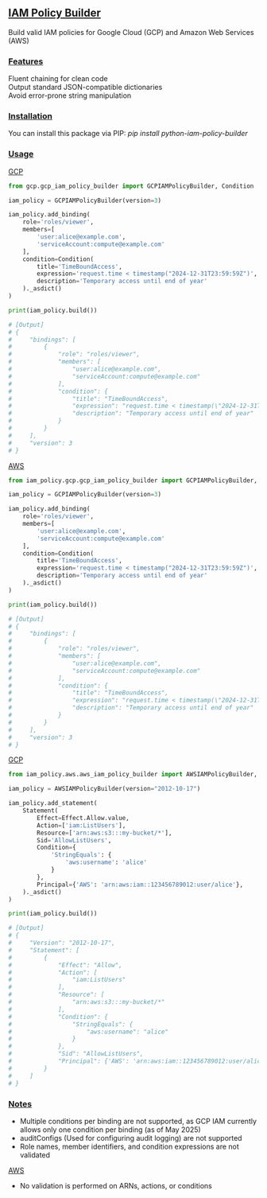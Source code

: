 ## <ins> IAM Policy Builder </ins>

Build valid IAM policies for Google Cloud (GCP) and Amazon Web Services (AWS) <br>

### <ins> Features </ins>

Fluent chaining for clean code <br>
Output standard JSON-compatible dictionaries <br>
Avoid error-prone string manipulation <br>

### <ins> Installation </ins>

You can install this package via PIP: _pip install python-iam-policy-builder_

### <ins> Usage </ins>

<ins> GCP </ins>

```python
from gcp.gcp_iam_policy_builder import GCPIAMPolicyBuilder, Condition

iam_policy = GCPIAMPolicyBuilder(version=3)

iam_policy.add_binding(
    role='roles/viewer',
    members=[
        'user:alice@example.com',
        'serviceAccount:compute@example.com'
    ],
    condition=Condition(
        title='TimeBoundAccess',
        expression='request.time < timestamp("2024-12-31T23:59:59Z")',
        description='Temporary access until end of year'
    )._asdict()
)

print(iam_policy.build())

# [Output]
# {
#     "bindings": [
#         {
#             "role": "roles/viewer",
#             "members": [
#                 "user:alice@example.com",
#                 "serviceAccount:compute@example.com"
#             ],
#             "condition": {
#                 "title": "TimeBoundAccess",
#                 "expression": "request.time < timestamp(\"2024-12-31T23:59:59Z\")",
#                 "description": "Temporary access until end of year"
#             }
#         }
#     ],
#     "version": 3
# }
```

<ins> AWS </ins>

```python
from iam_policy.gcp.gcp_iam_policy_builder import GCPIAMPolicyBuilder, Condition

iam_policy = GCPIAMPolicyBuilder(version=3)

iam_policy.add_binding(
    role='roles/viewer',
    members=[
        'user:alice@example.com',
        'serviceAccount:compute@example.com'
    ],
    condition=Condition(
        title='TimeBoundAccess',
        expression='request.time < timestamp("2024-12-31T23:59:59Z")',
        description='Temporary access until end of year'
    )._asdict()
)

print(iam_policy.build())

# [Output]
# {
#     "bindings": [
#         {
#             "role": "roles/viewer",
#             "members": [
#                 "user:alice@example.com",
#                 "serviceAccount:compute@example.com"
#             ],
#             "condition": {
#                 "title": "TimeBoundAccess",
#                 "expression": "request.time < timestamp(\"2024-12-31T23:59:59Z\")",
#                 "description": "Temporary access until end of year"
#             }
#         }
#     ],
#     "version": 3
# }
```

<ins> GCP </ins>

```python
from iam_policy.aws.aws_iam_policy_builder import AWSIAMPolicyBuilder, Statement, Effect

iam_policy = AWSIAMPolicyBuilder(version="2012-10-17")

iam_policy.add_statement(
    Statement(
        Effect=Effect.Allow.value,
        Action=['iam:ListUsers'],
        Resource=['arn:aws:s3:::my-bucket/*'],
        Sid='AllowListUsers',
        Condition={
            'StringEquals': {
                'aws:username': 'alice'
            }
        },
        Principal={'AWS': 'arn:aws:iam::123456789012:user/alice'},
    )._asdict()
)

print(iam_policy.build())

# [Output]
# {
#     "Version": "2012-10-17",
#     "Statement": [
#         {
#             "Effect": "Allow",
#             "Action": [
#                 "iam:ListUsers"
#             ],
#             "Resource": [
#                 "arn:aws:s3:::my-bucket/*"
#             ],
#             "Condition": {
#                 "StringEquals": {
#                     "aws:username": "alice"
#                 }
#             },
#             "Sid": "AllowListUsers",
#             "Principal": {'AWS': 'arn:aws:iam::123456789012:user/alice'}
#         }
#     ]
# }
```

### <ins> Notes </ins>

- Multiple conditions per binding are not supported, as GCP IAM currently allows only one condition per binding (as of May 2025) <br>
- auditConfigs (Used for configuring audit logging) are not supported <br>
- Role names, member identifiers, and condition expressions are not validated <br>

<ins> AWS </ins>

- No validation is performed on ARNs, actions, or conditions <br>
